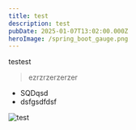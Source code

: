 ```yaml
---
title: test
description: test
pubDate: 2025-01-07T13:02:00.000Z
heroImage: /spring_boot_gauge.png
---
```

testest

> ezrzrzerzerzer

* SQDqsd
* dsfgsdfdsf

![test](/spring_boot_points_gauge.png "test")
